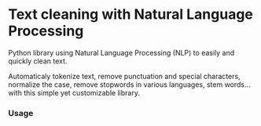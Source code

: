 # Text cleaning with Natural Language Processing

Python library using Natural Language Processing (NLP) to easily and quickly clean text.

Automaticaly tokenize text, remove punctuation and special characters, normalize the case, remove stopwords in various languages, stem words... with this simple yet customizable library.

### Usage


